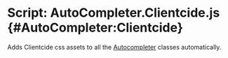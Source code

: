 Script: AutoCompleter.Clientcide.js {#AutoCompleter:Clientcide}
===================================================

Adds Clientcide css assets to all the [Autocompleter][] classes automatically.

[Autocompleter]: /docs/3rdParty/Autocompleter
